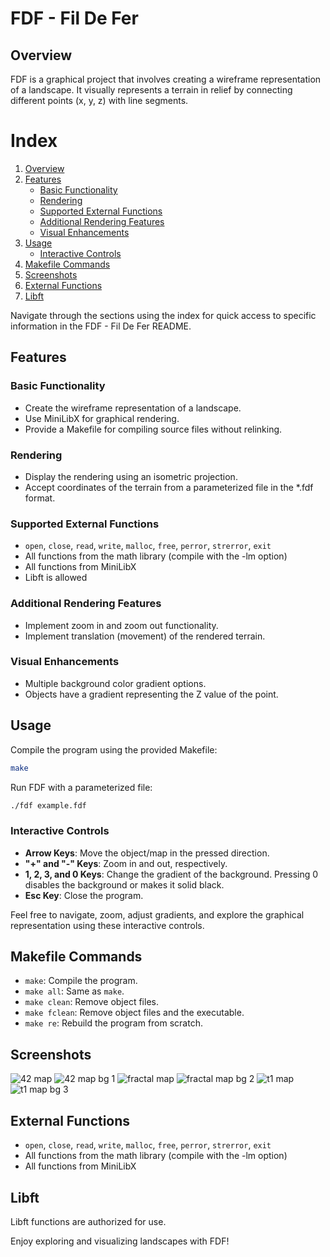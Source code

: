 # FDF - Fil De Fer

## Overview
FDF is a graphical project that involves creating a wireframe representation of a landscape. It visually represents a terrain in relief by connecting different points (x, y, z) with line segments.

# Index

1. [Overview](#overview)
2. [Features](#features)
   - [Basic Functionality](#basic-functionality)
   - [Rendering](#rendering)
   - [Supported External Functions](#supported-external-functions)
   - [Additional Rendering Features](#additional-rendering-features)
   - [Visual Enhancements](#visual-enhancements)
3. [Usage](#usage)
   - [Interactive Controls](#interactive-controls)
4. [Makefile Commands](#makefile-commands)
5. [Screenshots](#screenshots)
6. [External Functions](#external-functions)
7. [Libft](#libft)

Navigate through the sections using the index for quick access to specific information in the FDF - Fil De Fer README.
## Features

### Basic Functionality
- Create the wireframe representation of a landscape.
- Use MiniLibX for graphical rendering.
- Provide a Makefile for compiling source files without relinking.

### Rendering
- Display the rendering using an isometric projection.
- Accept coordinates of the terrain from a parameterized file in the *.fdf format.

### Supported External Functions
- `open`, `close`, `read`, `write`, `malloc`, `free`, `perror`, `strerror`, `exit`
- All functions from the math library (compile with the -lm option)
- All functions from MiniLibX
- Libft is allowed

### Additional Rendering Features
- Implement zoom in and zoom out functionality.
- Implement translation (movement) of the rendered terrain.

### Visual Enhancements
- Multiple background color gradient options.
- Objects have a gradient representing the Z value of the point.

## Usage
Compile the program using the provided Makefile:

```bash
make
```

Run FDF with a parameterized file:

```bash
./fdf example.fdf
```

### Interactive Controls
- **Arrow Keys**: Move the object/map in the pressed direction.
- **"+" and "-" Keys**: Zoom in and out, respectively.
- **1, 2, 3, and 0 Keys**: Change the gradient of the background. Pressing 0 disables the background or makes it solid black.
- **Esc Key**: Close the program.

Feel free to navigate, zoom, adjust gradients, and explore the graphical representation using these interactive controls.

## Makefile Commands
- `make`: Compile the program.
- `make all`: Same as `make`.
- `make clean`: Remove object files.
- `make fclean`: Remove object files and the executable.
- `make re`: Rebuild the program from scratch.

## Screenshots
![42 map](https://github.com/JeyDot-dev/FdF/blob/main/screenshots/42_01.png)
![42 map bg 1](https://github.com/JeyDot-dev/FdF/blob/main/screenshots/42_02.png)
![fractal map](https://github.com/JeyDot-dev/FdF/blob/main/screenshots/fractal_01.png)
![fractal map bg 2](https://github.com/JeyDot-dev/FdF/blob/main/screenshots/fractal_02.png)
![t1 map](https://github.com/JeyDot-dev/FdF/blob/main/screenshots/mountains_01.png)
![t1 map bg 3](https://github.com/JeyDot-dev/FdF/blob/main/screenshots/mountains_02.png)

## External Functions
- `open`, `close`, `read`, `write`, `malloc`, `free`, `perror`, `strerror`, `exit`
- All functions from the math library (compile with the -lm option)
- All functions from MiniLibX

## Libft
Libft functions are authorized for use.

Enjoy exploring and visualizing landscapes with FDF!
